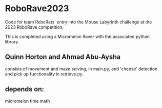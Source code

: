 # RoboRave2023

Code for team RoboRats' entry into the Mouse Labyrinth challenge at the 2023 RoboRave competition.

This is completed using a Micromelon Rover with the associated python library.

## Quinn Horton and Ahmad Abu-Aysha

consists of movement and maze solving, in main.py, and 'cheese' detection and pick up functionality
in retrieve.py.

## depends on:
micromelon
time
math
